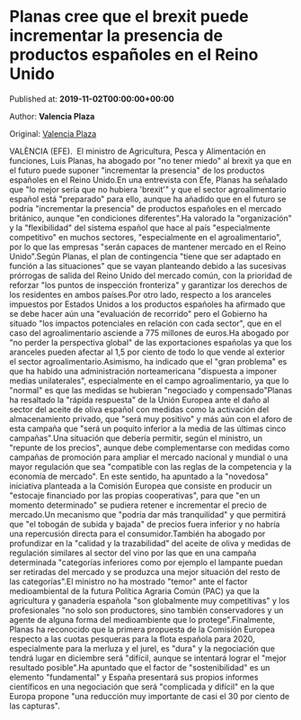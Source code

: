 
# Planas cree que el brexit puede incrementar la presencia de productos españoles en el Reino Unido

Published at: **2019-11-02T00:00:00+00:00**

Author: **Valencia Plaza**

Original: [Valencia Plaza](https://valenciaplaza.com/planas-cree-que-el-brexit-puede-incrementar-la-presencia-de-productos-espanoles-en-el-reino-unido)

VALÈNCIA (EFE).  El ministro de Agricultura, Pesca y Alimentación en funciones, Luis Planas, ha abogado por "no tener miedo" al brexit ya que en el futuro puede suponer "incrementar la presencia" de los productos españoles en el Reino Unido.En una entrevista con Efe, Planas ha señalado que "lo mejor sería que no hubiera 'brexit'" y que el sector agroalimentario español está "preparado" para ello, aunque ha añadido que en el futuro se podría "incrementar la presencia" de productos españoles en el mercado británico, aunque "en condiciones diferentes".Ha valorado la "organización" y la "flexibilidad" del sistema español que hace al país "especialmente competitivo" en muchos sectores, "especialmente en el agroalimentario", por lo que las empresas "serán capaces de mantener mercado en el Reino Unido".Según Planas, el plan de contingencia "tiene que ser adaptado en función a las situaciones" que se vayan planteando debido a las sucesivas prórrogas de salida del Reino Unido del mercado común, con la prioridad de reforzar "los puntos de inspección fronteriza" y garantizar los derechos de los residentes en ambos países.Por otro lado, respecto a los aranceles impuestos por Estados Unidos a los productos españoles ha afirmado que se debe hacer aún una "evaluación de recorrido" pero el Gobierno ha situado "los impactos potenciales en relación con cada sector", que en el caso del agroalimentario asciende a 775 millones de euros.Ha abogado por "no perder la perspectiva global" de las exportaciones españolas ya que los aranceles pueden afectar al 1,5 por ciento de todo lo que vende al exterior el sector agroalimentario.Asimismo, ha indicado que el "gran problema" es que ha habido una administración norteamericana "dispuesta a imponer medias unilaterales", especialmente en el campo agroalimentario, ya que lo "normal" es que las medidas se hubieran "negociado y compensado"Planas ha resaltado la "rápida respuesta" de la Unión Europea ante el daño al sector del aceite de oliva español con medidas como la activación del almacenamiento privado, que "será muy positivo" y más aún con el aforo de esta campaña que "será un poquito inferior a la media de las últimas cinco campañas".Una situación que debería permitir, según el ministro, un "repunte de los precios", aunque debe complementarse con medidas como campañas de promoción para ampliar el mercado nacional y mundial o una mayor regulación que sea "compatible con las reglas de la competencia y la economía de mercado".
En este sentido, ha apuntado a la "novedosa" iniciativa planteada a la Comisión Europea que consiste en producir un "estocaje financiado por las propias cooperativas", para que "en un momento determinado" se pudiera retener e incrementar el precio de mercado.Un mecanismo que "podría dar más tranquilidad" y que permitirá que "el tobogán de subida y bajada" de precios fuera inferior y no habría una repercusión directa para el consumidor.También ha abogado por profundizar en la "calidad y la trazabilidad" del aceite de oliva y medidas de regulación similares al sector del vino por las que en una campaña determinada "categorías inferiores como por ejemplo el lampante puedan ser retiradas del mercado y se produzca una mejor situación del resto de las categorías".El ministro no ha mostrado "temor" ante el factor medioambiental de la futura Política Agraria Común (PAC) ya que la agricultura y ganadería española "son globalmente muy competitivas" y los profesionales "no solo son productores, sino también conservadores y un agente de alguna forma del medioambiente que lo protege".Finalmente, Planas ha reconocido que la primera propuesta de la Comisión Europea respecto a las cuotas pesqueras para la flota española para 2020, especialmente para la merluza y el jurel, es "dura" y la negociación que tendrá lugar en diciembre será "difícil, aunque se intentará lograr el "mejor resultado posible".Ha apuntado que el factor de "sostenibilidad" es un elemento "fundamental" y España presentará sus propios informes científicos en una negociación que será "complicada y difícil" en la que Europa propone "una reducción muy importante de casi el 30 por ciento de las capturas".
